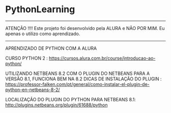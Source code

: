 # PythonLearning

*********************************************************************************************
ATENÇÃO !!!!
Este projeto foi desenvolvido pela ALURA e NÃO POR MIM. Eu apenas o utilizo como aprendizado.
*********************************************************************************************

APRENDIZADO DE PYTHON COM A ALURA

CURSO PYTHON 2 : https://cursos.alura.com.br/course/introducao-ao-python/

UTILIZANDO NETBEANS 8.2 COM O PLUGIN DO NETBEANS PARA A VERSÃO 8.1, FUNCIONA BEM NA 8.2 
DICAS DE INSTALAÇÃO DO PLUGIN : https://professor-falken.com/pt/general/como-instalar-el-plugin-de-python-en-netbeans-8-2/

LOCALIZAÇÃO DO PLUGIN DO PYTHON PARA NETBEANS 8.1:
http://plugins.netbeans.org/plugin/61688/python
